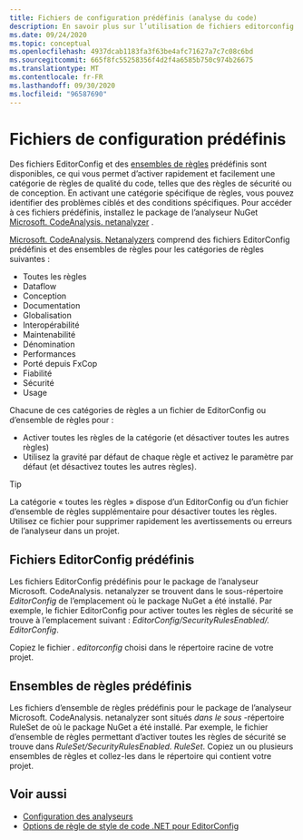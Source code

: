 ```yaml
---
title: Fichiers de configuration prédéfinis (analyse du code)
description: En savoir plus sur l’utilisation de fichiers editorconfig et d’ensembles de règles prédéfinis pour cibler des types spécifiques d’analyse du code.
ms.date: 09/24/2020
ms.topic: conceptual
ms.openlocfilehash: 4937dcab1183fa3f63be4afc71627a7c7c08c6bd
ms.sourcegitcommit: 665f8fc55258356f4d2f4a6585b750c974b26675
ms.translationtype: MT
ms.contentlocale: fr-FR
ms.lasthandoff: 09/30/2020
ms.locfileid: "96587690"
---
```

# <a name="predefined-configuration-files"></a>Fichiers de configuration prédéfinis

Des fichiers EditorConfig et des [ensembles de règles](/visualstudio/code-quality/using-rule-sets-to-group-code-analysis-rules) prédéfinis sont disponibles, ce qui vous permet d’activer rapidement et facilement une catégorie de règles de qualité du code, telles que des règles de sécurité ou de conception. En activant une catégorie spécifique de règles, vous pouvez identifier des problèmes ciblés et des conditions spécifiques. Pour accéder à ces fichiers prédéfinis, installez le package de l’analyseur NuGet [Microsoft. CodeAnalysis. netanalyzer](https://github.com/dotnet/roslyn-analyzers#microsoftcodeanalysisnetanalyzers) .

[Microsoft. CodeAnalysis. Netanalyzers](https://github.com/dotnet/roslyn-analyzers#microsoftcodeanalysisnetanalyzers) comprend des fichiers EditorConfig prédéfinis et des ensembles de règles pour les catégories de règles suivantes :

- Toutes les règles
- Dataflow
- Conception
- Documentation
- Globalisation
- Interopérabilité
- Maintenabilité
- Dénomination
- Performances
- Porté depuis FxCop
- Fiabilité
- Sécurité
- Usage

Chacune de ces catégories de règles a un fichier de EditorConfig ou d’ensemble de règles pour :

- Activer toutes les règles de la catégorie (et désactiver toutes les autres règles)
- Utilisez la gravité par défaut de chaque règle et activez le paramètre par défaut (et désactivez toutes les autres règles).

> [!TIP]
> La catégorie « toutes les règles » dispose d’un EditorConfig ou d’un fichier d’ensemble de règles supplémentaire pour désactiver toutes les règles. Utilisez ce fichier pour supprimer rapidement les avertissements ou erreurs de l’analyseur dans un projet.

## <a name="predefined-editorconfig-files"></a>Fichiers EditorConfig prédéfinis

Les fichiers EditorConfig prédéfinis pour le package de l’analyseur Microsoft. CodeAnalysis. netanalyzer se trouvent dans le sous-répertoire *EditorConfig* de l’emplacement où le package NuGet a été installé. Par exemple, le fichier EditorConfig pour activer toutes les règles de sécurité se trouve à l’emplacement suivant : *EditorConfig/SecurityRulesEnabled/. EditorConfig*.

Copiez le fichier *. editorconfig* choisi dans le répertoire racine de votre projet.

## <a name="predefined-rule-sets"></a>Ensembles de règles prédéfinis

Les fichiers d’ensemble de règles prédéfinis pour le package de l’analyseur Microsoft. CodeAnalysis. netanalyzer sont situés *dans le sous* -répertoire RuleSet de où le package NuGet a été installé. Par exemple, le fichier d’ensemble de règles permettant d’activer toutes les règles de sécurité se trouve dans *RuleSet/SecurityRulesEnabled. RuleSet*. Copiez un ou plusieurs ensembles de règles et collez-les dans le répertoire qui contient votre projet.

## <a name="see-also"></a>Voir aussi

- [Configuration des analyseurs](https://github.com/dotnet/roslyn-analyzers/blob/master/docs/Analyzer%20Configuration.md)
- [Options de règle de style de code .NET pour EditorConfig](code-style-rule-options.md)
